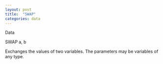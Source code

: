 ```yaml
---
layout: post
title:  "SWAP"
categories: data
---
```

Data

SWAP a, b

Exchanges the values of two variables. The parameters may be variables of any type.

